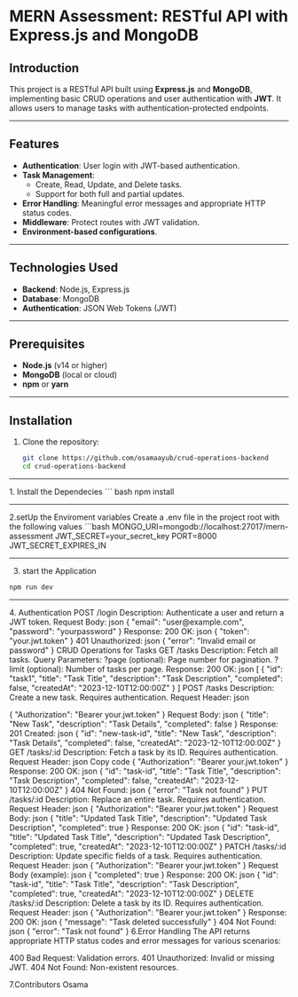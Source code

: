 # MERN Assessment: RESTful API with Express.js and MongoDB

## Introduction

This project is a RESTful API built using **Express.js** and **MongoDB**, implementing basic CRUD operations and user authentication with **JWT**. It allows users to manage tasks with authentication-protected endpoints.

---

## Features

- **Authentication**: User login with JWT-based authentication.
- **Task Management**: 
  - Create, Read, Update, and Delete tasks.
  - Support for both full and partial updates.
- **Error Handling**: Meaningful error messages and appropriate HTTP status codes.
- **Middleware**: Protect routes with JWT validation.
- **Environment-based configurations**.

---

## Technologies Used

- **Backend**: Node.js, Express.js
- **Database**: MongoDB
- **Authentication**: JSON Web Tokens (JWT)

---

## Prerequisites

- **Node.js** (v14 or higher)
- **MongoDB** (local or cloud)
- **npm** or **yarn**

---

## Installation

1. Clone the repository:
   ```bash
   git clone https://github.com/osamaayub/crud-operations-backend
   cd crud-operations-backend
<hr>
1. Install the Dependecies
``` bash 
  npm install
<hr>
2.setUp the Enviroment variables 
Create a .env file in the project root with the following values 
```bash 
   MONGO_URI=mongodb://localhost:27017/mern-assessment
   JWT_SECRET=your_secret_key
   PORT=8000
   JWT_SECRET_EXPIRES_IN

<hr>

3. start the Application

```bash 
npm run dev
``` 
<hr>
4. Authentication
POST /login
Description: Authenticate a user and return a JWT token.
Request Body:
json
{
  "email": "user@example.com",
  "password": "yourpassword"
}
Response:
200 OK:
json
{
  "token": "your.jwt.token"
}
401 Unauthorized:
json
{
  "error": "Invalid email or password"
}
CRUD Operations for Tasks
GET /tasks
Description: Fetch all tasks.
Query Parameters:
?page (optional): Page number for pagination.
?limit (optional): Number of tasks per page.
Response:
200 OK:
json
[
  {
    "id": "task1",
    "title": "Task Title",
    "description": "Task Description",
    "completed": false,
    "createdAt": "2023-12-10T12:00:00Z"
  }
]
POST /tasks
Description: Create a new task. Requires authentication.
Request Header:
json

{
  "Authorization": "Bearer your.jwt.token"
}
Request Body:
json
{
  "title": "New Task",
  "description": "Task Details",
  "completed": false
}
Response:
201 Created:
json
{
  "id": "new-task-id",
  "title": "New Task",
  "description": "Task Details",
  "completed": false,
  "createdAt": "2023-12-10T12:00:00Z"
}
GET /tasks/:id
Description: Fetch a task by its ID. Requires authentication.
Request Header:
json
Copy code
{
  "Authorization": "Bearer your.jwt.token"
}
Response:
200 OK:
json
{
  "id": "task-id",
  "title": "Task Title",
  "description": "Task Description",
  "completed": false,
  "createdAt": "2023-12-10T12:00:00Z"
}
404 Not Found:
json
{
  "error": "Task not found"
}
PUT /tasks/:id
Description: Replace an entire task. Requires authentication.
Request Header:
json
{
  "Authorization": "Bearer your.jwt.token"
}
Request Body:
json
{
  "title": "Updated Task Title",
  "description": "Updated Task Description",
  "completed": true
}
Response:
200 OK:
json
{
  "id": "task-id",
  "title": "Updated Task Title",
  "description": "Updated Task Description",
  "completed": true,
  "createdAt": "2023-12-10T12:00:00Z"
}
PATCH /tasks/:id
Description: Update specific fields of a task. Requires authentication.
Request Header:
json
{
  "Authorization": "Bearer your.jwt.token"
}
Request Body (example):
json
{
  "completed": true
}
Response:
200 OK:
json
{
  "id": "task-id",
  "title": "Task Title",
  "description": "Task Description",
  "completed": true,
  "createdAt": "2023-12-10T12:00:00Z"
}
DELETE /tasks/:id
Description: Delete a task by its ID. Requires authentication.
Request Header:
json
{
  "Authorization": "Bearer your.jwt.token"
}
Response:
200 OK:
json
{
  "message": "Task deleted successfully"
}
404 Not Found:
json
{
  "error": "Task not found"
}
6.Error Handling
The API returns appropriate HTTP status codes and error messages for various scenarios:

400 Bad Request: Validation errors.
401 Unauthorized: Invalid or missing JWT.
404 Not Found: Non-existent resources.

7.Contributors
Osama 


